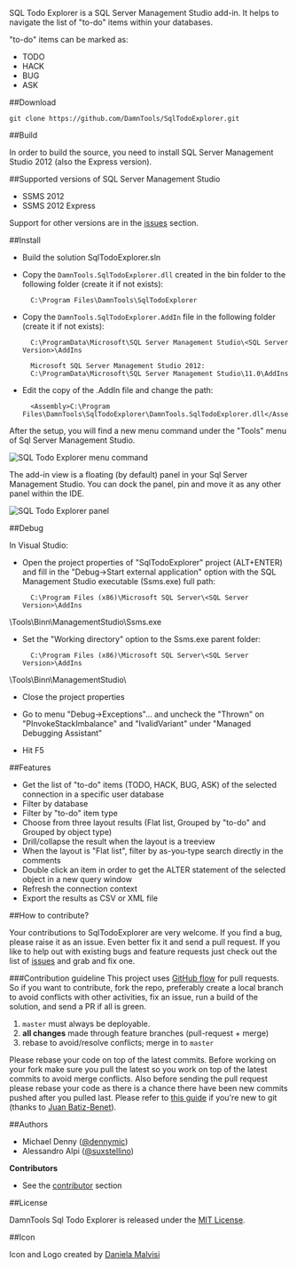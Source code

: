 SQL Todo Explorer is a SQL Server Management Studio add-in. It helps to navigate the list of "to-do" items within your databases. 

"to-do" items can be marked as:
  - TODO
  - HACK
  - BUG
  - ASK

##Download

    git clone https://github.com/DamnTools/SqlTodoExplorer.git
    
##Build

In order to build the source, you need to install SQL Server Management Studio 2012 (also the Express version).

##Supported versions of SQL Server Management Studio
- SSMS 2012
- SSMS 2012 Express

Support for other versions are in the [issues] section.


##Install

- Build the solution SqlTodoExplorer.sln

- Copy the `DamnTools.SqlTodoExplorer.dll` created in the bin folder to the following folder (create it if not exists):

        C:\Program Files\DamnTools\SqlTodoExplorer

- Copy the `DamnTools.SqlTodoExplorer.AddIn` file in the following folder  (create it if not exists):

        C:\ProgramData\Microsoft\SQL Server Management Studio\<SQL Server Version>\AddIns

        Microsoft SQL Server Management Studio 2012:
        C:\ProgramData\Microsoft\SQL Server Management Studio\11.0\AddIns
        
- Edit the copy of the .AddIn file and change the <Assembly> path:

        <Assembly>C:\Program Files\DamnTools\SqlTodoExplorer\DamnTools.SqlTodoExplorer.dll</Assembly>

After the setup, you will find a new menu command under the "Tools" menu of Sql Server Management Studio.

![SQL Todo Explorer menu command](https://raw.githubusercontent.com/wiki/DamnTools/SqlTodoExplorer/images/new_menu_command.png)

The add-in view is a floating (by default) panel in your Sql Server Management Studio. You can dock the panel, pin and move it as any other panel within the IDE.

![SQL Todo Explorer panel](https://raw.githubusercontent.com/wiki/DamnTools/SqlTodoExplorer/images/panel.png)

##Debug

In Visual Studio:

- Open the project properties of "SqlTodoExplorer" project (ALT+ENTER) and fill in the "Debug->Start external application" option with the SQL Management Studio executable (Ssms.exe) full path:

        C:\Program Files (x86)\Microsoft SQL Server\<SQL Server Version>\AddIns
\Tools\Binn\ManagementStudio\Ssms.exe

- Set the "Working directory" option to the Ssms.exe parent folder:

        C:\Program Files (x86)\Microsoft SQL Server\<SQL Server Version>\AddIns
\Tools\Binn\ManagementStudio\
		
- Close the project properties

- Go to menu "Debug->Exceptions"... and uncheck the "Thrown" on "PInvokeStackImbalance" and "IvalidVariant" under "Managed Debugging Assistant"

- Hit F5

##Features

- Get the list of "to-do" items (TODO, HACK, BUG, ASK) of the selected connection in a specific user database
- Filter by database
- Filter by "to-do" item type
- Choose from three layout results (Flat list, Grouped by "to-do" and Grouped by object type)
- Drill/collapse the result when the layout is a treeview
- When the layout is "Flat list", filter by as-you-type search directly in the comments
- Double click an item in order to get the ALTER statement of the selected object in a new query window
- Refresh the connection context
- Export the results as CSV or XML file

##How to contribute?

Your contributions to SqlTodoExplorer are very welcome. If you find a bug, please raise it as an issue. Even better fix it and send a pull request. If you like to help out with existing bugs and feature requests just check out the list of [issues] and grab and fix one.

###Contribution guideline
This project uses [GitHub flow] for pull requests.
So if you want to contribute, fork the repo, preferably create a local branch to avoid conflicts with other activities, fix an issue, run a build of the solution, and send a PR if all is green.

1. `master` must always be deployable.
2. **all changes** made through feature branches (pull-request + merge)
3. rebase to avoid/resolve conflicts; merge in to `master`

Please rebase your code on top of the latest commits.
Before working on your fork make sure you pull the latest so you work on top of the latest commits to avoid merge conflicts.
Also before sending the pull request please rebase your code as there is a chance there have been new commits pushed after you pulled last.
Please refer to [this guide](https://gist.github.com/jbenet/ee6c9ac48068889b0912#the-workflow) if you're new to git (thanks to [Juan Batiz-Benet](https://github.com/jbenet)).

##Authors

- Michael Denny ([@dennymic])
- Alessandro Alpi ([@suxstellino])

__Contributors__
- See the [contributor] section

##License

DamnTools Sql Todo Explorer is released under the [MIT License].

##Icon

Icon and Logo created by [Daniela Malvisi]


[Daniela Malvisi]: https://it.linkedin.com/pub/daniela-malvisi/61/859/275
[MIT License]: https://github.com/DamnTools/SqlTodoExplorer/blob/master/LICENSE
[contributor]: https://github.com/DamnTools/SqlTodoExplorer/graphs/contributors
[@suxstellino]: https://twitter.com/suxstellino
[@dennymic]: https://twitter.com/dennymic
[issues]: https://github.com/DamnTools/SqlTodoExplorer/issues
[GitHub flow]: http://scottchacon.com/2011/08/31/github-flow.html

